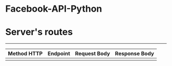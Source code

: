 # Facebook-API-Python


# Server's routes
---------------------------------------------------------
| Method HTTP | Endpoint | Request Body | Response Body | 
|-------------|----------|--------------|---------------|
|             |          |              |               |
